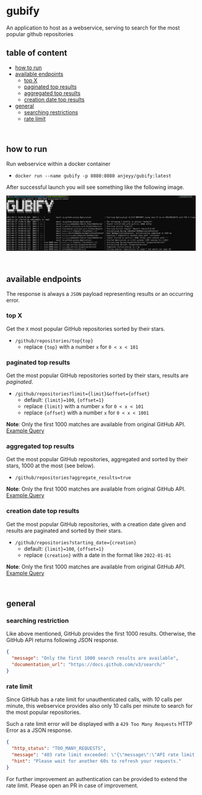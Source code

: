 # gubify

An application to host as a webservice, serving to search for the most popular github repositories

## table of content

- [how to run](#how-to-run)
- [available endpoints](#available-endpoints)
    - [top X](#top-x)
    - [paginated top results](#paginated-top-results)
    - [aggregated top results](#aggregated-top-results)
    - [creation date top results](#creation-date-top-results)
- [general](#general)
    - [searching restrictions](#searching-restriction)
    - [rate limit](#rate-limit)

<br>

## how to run

Run webservice within a docker container

- `docker run --name gubify -p 8080:8080 anjeyy/gubify:latest`

After successful launch you will see something like the following image.

![img](/docs/docker-run-example.png)

<br>

## available endpoints

The response is always a `JSON` payload representing results or an occurring error.

### top X

Get the `X` most popular GitHub repositories sorted by their stars.

- `/github/repositories/top{top}`
    - replace `{top}` with a number `x` for `0 < x < 101`

### paginated top results

Get the most popular GitHub repositories sorted by their stars, results are _paginated_.

- `/github/repositories?limit={limit}&offset={offset}`
    - default: `{limit}=100`, `{offset=1}`
    - replace `{limit}` with a number `x` for `0 < x < 101`
    - replace `{offset}` with a number `x` for `0 < x < 1001`

**Note**: Only the first 1000 matches are available from original GitHub
API. [Example Query](https://api.github.com/search/repositories?q=stars&order=desc&page=1000)

### aggregated top results

Get the most popular GitHub repositories, aggregated and sorted by their stars, 1000 at the
most (see below).

- `/github/repositories?aggregate_results=true`

**Note**: Only the first 1000 matches are available from original GitHub
API. [Example Query](https://api.github.com/search/repositories?q=stars&order=desc&page=1000)

### creation date top results

Get the most popular GitHub repositories, with a creation date given and results are paginated
and sorted by their stars.

- `/github/repositories?starting_date={creation}`
    - default: `{limit}=100`, `{offset=1}`
    - replace `{creation}` with a date in the format like `2022-01-01`

**Note**: Only the first 1000 matches are available from original GitHub
API. [Example Query](https://api.github.com/search/repositories?q=stars&order=desc&page=1000)

<br>

## general

### searching restriction

Like above mentioned, GitHub provides the first 1000 results.
Otherwise, the GitHub API returns following JSON response.

```json
{
  "message": "Only the first 1000 search results are available",
  "documentation_url": "https://docs.github.com/v3/search/"
}
```

### rate limit

Since GitHub has a rate limit for unauthenticated calls, with _10_ calls per minute,
this webservice provides also only 10 calls per minute to search for the most popular repositories.

Such a rate limit error will be displayed with a `429 Too Many Requests` HTTP Error as a JSON response.

```json
{
  "http_status": "TOO_MANY_REQUESTS",
  "message": "403 rate limit exceeded: \"{\"message\":\"API rate limit exceeded for xxx.xxx.xxx.xxx. (But here's the good news: Authenticated requests get a higher rate limit. Check out the documentation for more details.)\",\"documentation_url\":\"https://docs.github.com/rest/overview/resources-in-the-rest-api#rate-limiting\"}<EOL>\"",
  "hint": "Please wait for another 60s to refresh your requests."
}
```

For further improvement an authentication can be provided to extend the rate limit.
Please open an PR in case of improvement.
